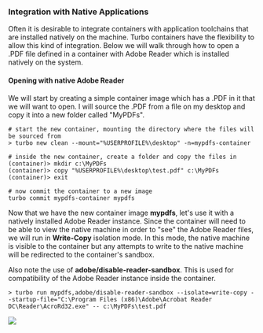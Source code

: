 ### Integration with Native Applications

Often it is desirable to integrate containers with application toolchains that are installed natively on the machine. Turbo containers have the flexibility to allow this kind of integration. Below we will walk through how to open a .PDF file defined in a container with Adobe Reader which is installed natively on the system.

#### Opening with native Adobe Reader

We will start by creating a simple container image which has a .PDF in it that we will want to open. I will source the .PDF from a file on my desktop and copy it into a new folder called "MyPDFs".

```
# start the new container, mounting the directory where the files will be sourced from
> turbo new clean --mount="%USERPROFILE%\desktop" -n=mypdfs-container

# inside the new container, create a folder and copy the files in
(container)> mkdir c:\MyPDFs
(container)> copy "%USERPROFILE%\desktop\test.pdf" c:\MyPDFs
(container)> exit

# now commit the container to a new image
turbo commit mypdfs-container mypdfs
```

Now that we have the new container image **mypdfs**, let's use it with a natively installed Adobe Reader instance. Since the container will need to be able to view the native machine in order to "see" the Adobe Reader files, we will run in **Write-Copy** isolation mode. In this mode, the native machine is visible to the container but any attempts to write to the native machine will be redirected to the container's sandbox.

Also note the use of **adobe/disable-reader-sandbox**. This is used for compatibility of the Adobe Reader instance inside the container.

```
> turbo run mypdfs,adobe/disable-reader-sandbox --isolate=write-copy --startup-file="C:\Program Files (x86)\Adobe\Acrobat Reader DC\Reader\AcroRd32.exe" -- c:\MyPDFs\test.pdf
```

![](/docs/building/scenarios/reader1.png)